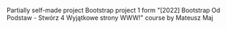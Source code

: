 Partially self-made project
Bootstrap project 1 form "[2022] Bootstrap Od Podstaw - Stwórz 4 Wyjątkowe strony WWW!" course by Mateusz Maj
